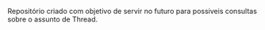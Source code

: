 Repositório criado com objetivo de servir no futuro para possiveis consultas sobre o assunto de Thread.
